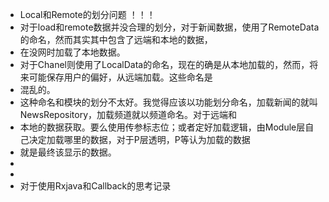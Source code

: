 * Local和Remote的划分问题 ！！！
*    对于load和remote数据并没合理的划分，对于新闻数据，使用了RemoteData的命名，然而其实其中包含了远端和本地的数据，
* 在没网时加载了本地数据。
*    对于Chanel则使用了LocalData的命名，现在的确是从本地加载的，然而，将来可能保存用户的偏好，从远端加载。这些命名是
* 混乱的。
*    这种命名和模块的划分不太好。我觉得应该以功能划分命名，加载新闻的就叫NewsRepository，加载频道就以频道命名。对于远端和
* 本地的数据获取。要么使用传参标志位；或者定好加载逻辑，由Module层自己决定加载哪里的数据，对于P层透明，P等认为加载的数据
* 就是最终该显示的数据。
*
*
* 对于使用Rxjava和Callback的思考记录
